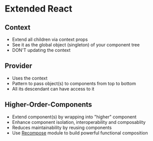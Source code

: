 # Extended React

## Context

* Extend all children via context props
* See it as the global object (singleton) of your component tree
* DON'T updating the context

## Provider

* Uses the context
* Pattern to pass object(s) to components from top to bottom
* All its descendant can have access to it

## Higher-Order-Components

* Extend component(s) by wrapping into "higher" component
* Enhance component isolation, interoperability and composablity
* Reduces maintainability by reusing components
* Use [Recompose](17-recompose.md) module to build powerful functional composition